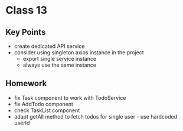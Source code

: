 # Class 13

## Key Points
- create dedicated API service
- consider using singleton axios instance in the project
  - export single service instance
  - always use the same instance

## Homework
- fix Task component to work with TodoService
- fix AddTodo component
- check TaskList component
- adapt getAll method to fetch todos for single user - use hardcoded userId
